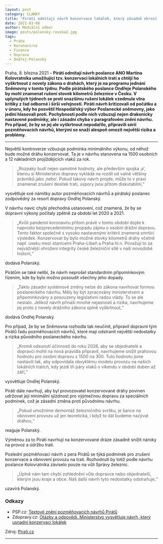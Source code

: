 ```yaml
---
layout: post
category: CLANKY
title: 'Piráti odmítají návrh konzervace lokálek, který zásadně ohrozí dostupnost dopravy'
date: 2021-03-08
author: Mediální odbor
image: posts/polansky-rouska2.jpg
tags:
  - Praha
  - Koronavirus
  - Finance
  - Doprava
  - Ondřej-Polanský
---
```


Praha, 8. března 2021 – **Piráti odmítají návrh poslance ANO Martina Kolovratníka umožňující tzv. konzervaci lokálních tratí a chtějí ho vyškrtnout z novely zákona o drahách, který je na programu jednání Sněmovny v tomto týdnu. Podle pirátského poslance Ondřeje Polanského by mohl znamenat rušení stovek kilometrů železnice v Česku. V uplynulých týdnech se proti snazšímu rušení lokálek vzedmula vlna kritiky z řad odborné i širší veřejnosti. Piráti návrh kritizovali od počátku a v únoru, kdy ho posvětil Hospodářský výbor Poslanecké sněmovny, jako jediní hlasovali proti. Pochybnosti podle nich vzbuzují nejen drakonicky nastavené podmínky, ale i zásadní chyba v paragrafovém znění návrhu. Pro případ, že by se jej ale vyškrtnout nepodařilo, připravili sérii pozměňovacích návrhů, kterými se snaží alespoň omezit největší rizika a problémy.**

<hr />

Největší kontroverze vzbuzuje podmínka minimálního výkonu, od něhož bude možné dráhu konzervovat. Ta je v návrhu stanovena na 1500 osobních a 12 nákladních projíždějících vlaků za rok.

> „Rozpaky budí nejen samotné hodnoty, ale především spojka ‚a‘, kterou si Ministerstvo dopravy vykládá na rozdíl od valné většiny právníků jako ‚nebo‘. Pokud takový návrh projde, může to v praxi znamenat zrušení desítek tratí, úspory jsou přitom diskutabilní,“

vysvětluje své námitky autor pozměňovacích návrhů a pirátský poslanec zodpovědný za resort dopravy Ondřej Polanský.

V návrhu navíc chybí přechodná ustanovení, což znamená, že by se dopravní výkony počítaly zpětně za období let 2020 a 2021.

> „Kvůli pandemii koronaviru přitom právě v tomto období dojde k naprosto bezprecedentnímu propadu zájmu o osobní drážní dopravu. Tento faktor společně s vysoko nastavenými kritérii znamená smrtící výsledek. Konzervovat by bylo možné stovky kilometrů dráhy včetně např. úseku mezi stanicemi Praha-Libeň a Praha hl.n. Považuji to za nejvážnější ohrožení integrity české železniční sítě v naší novodobé historii,“

dodává Polanský.

Pirátům se také nelíbí, že návrh neprošel standardním připomínkovým řízením, kde by bylo možno posoudit všechny jeho dopady.

> „Takto zásadní systémové změny nelze do zákona navrhovat formou poslaneckého návrhu. Měly by být zpracovány ministerstvem a připomínkovány a posouzeny legislativní radou vlády. To se ale nestalo. Jelikož návrh přináší mnohé nejasnosti a rizika, navrhujeme jej proto z novely drážního zákona úplně vyškrtnout,“

dodává Ondřej Polanský.

Pro případ, že by se Sněmovna rozhodla tak neučinit, připravil dopravní tým Pirátů řadu pozměňovacích návrhů, které mají odstranit největší nedostatky a rizika původního poslaneckého návrhu.

> „Kromě odsunutí účinnosti do roku 2026, aby se objednatelé a dopravci mohli na nová pravidla připravit, navrhujeme snížit prahovou hodnotu pro osobní dopravu z 1500 na 300. Tuto hodnotu jsme nastavili tak, aby odpovídala obvyklému modelu provozu na našich lokálních tratích, kdy jezdí tři páry vlaků o víkendu v období duben až září,“

vysvětluje Ondřej Polanský.

Piráti dále navrhují, aby byl provozovatel konzervované dráhy povinen udržovat její minimální sjízdnost pro výjimečnou dopravu za speciálních podmínek, což je zásadní změna proti původnímu návrhu.

> „Pokud umožníme demontáž železničního svršku, je šance na obnovení provozu už jen teoretická, i když to dál budeme nazývat dráhou,“

reaguje Polanský.

Výměnou za to Piráti navrhují na konzervované dráze zásadně snížit nároky na provoz a údržbu trati.  

Poslední pozměňovací návrh z pera Pirátů se týká podmínek pro zrušení konzervace a obnovení provozu na trati. Rozhodnutí by totiž podle návrhu poslance Kolovratníka záviselo pouze na vůli Správy železnic.

> „Úplně nám tam chybí zohlednění vůle dopravce nebo objednatelů, kterým jsou kraje a obce. Náš další návrh tyto nedostatky odstraňuje,“

uzavírá Polanský.

### Odkazy

* PSP.cz: [Textové znění pozměňovacích návrhů Pirátů](https://www.psp.cz/sqw/historie.sqw?o=8&t=912 "Sněmovní tisk 912 - Novela z. o dráhách - EU")
* Zdopravy.cz: [Otázky a odpovědi. Ministerstvo vysvětluje návrh, který usnadní konzervaci lokálek](https://zdopravy.cz/otazky-a-odpovedi-ministerstvo-vysvetluje-navrh-ktery-usnadni-konzervaci-lokalek-73579/ "Zdopravy.cz: Otázky a odpovědi. Ministerstvo vysvětluje návrh, který usnadní konzervaci lokálek")

Zdroj: [Pirati.cz](https://www.pirati.cz/tiskove-zpravy/odmitame-konzervaci-lokalek.html "Pirati.cz: Piráti odmítají návrh konzervace lokálek, který zásadně ohrozí dostupnost dopravy")

- - -
